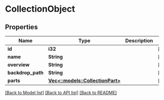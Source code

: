 # CollectionObject

## Properties

Name | Type | Description | Notes
------------ | ------------- | ------------- | -------------
**id** | **i32** |  | [optional] 
**name** | **String** |  | [optional] 
**overview** | **String** |  | [optional] 
**backdrop_path** | **String** |  | [optional] 
**parts** | [**Vec<::models::CollectionPart>**](CollectionPart.md) |  | [optional] 

[[Back to Model list]](../README.md#documentation-for-models) [[Back to API list]](../README.md#documentation-for-api-endpoints) [[Back to README]](../README.md)

